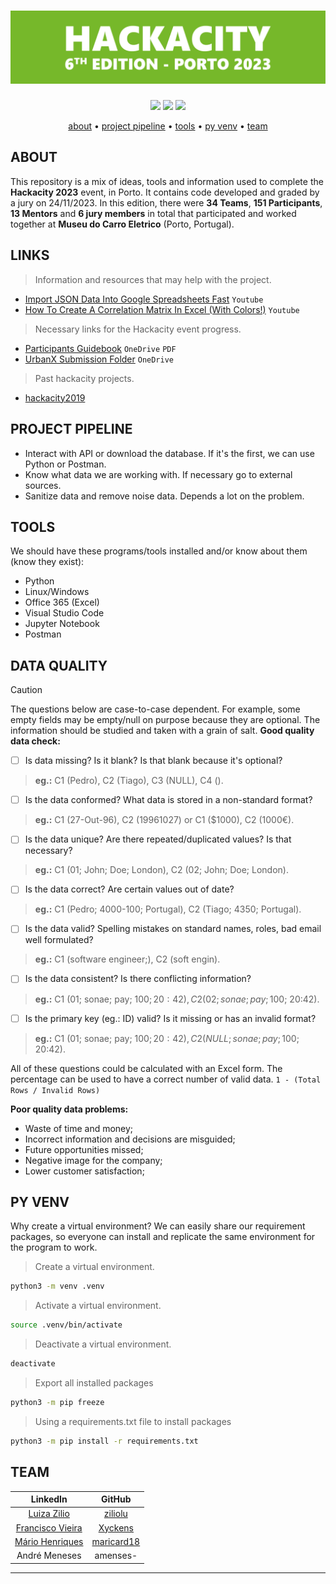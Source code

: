 <!---
HACKACITY 2023
-->

<h1 align="center">
  <img src="https://github.com/jotavare/hackacity-2023/blob/main/github_banner_hackacity_2023_v2.png">
</h1>

<p align="center">
	<img src="https://img.shields.io/badge/status-ongoing-success?color=%76B82A&style=flat-square" />
	<img src="https://img.shields.io/badge/place-1st-success?color=%76B82A&style=flat-square" />
	<img src="https://img.shields.io/github/last-commit/jotavare/42-resources?color=%76B82A&style=flat-square" />
</p>

<p align="center">
	<a href="#about">about</a> •
	<a href="#project-pipeline">project pipeline</a> •
	<a href="#tools">tools</a> •
	<a href="#py-venv">py venv</a> •
	<a href="#team">team</a>
</p>

## ABOUT
This repository is a mix of ideas, tools and information used to complete the **Hackacity 2023** event, in Porto. It contains code developed and graded by a jury on 24/11/2023.
In this edition, there were **34 Teams**, **151 Participants**, **13 Mentors** and **6 jury members** in total that participated and worked together at **Museu do Carro Eletrico** (Porto, Portugal).

## LINKS
> Information and resources that may help with the project.
- [Import JSON Data Into Google Spreadsheets Fast](https://youtu.be/AS2IR6We4bY?feature=shared) `Youtube`
- [How To Create A Correlation Matrix In Excel (With Colors!)](https://youtu.be/TkNt8KFm0LQ?si=ip4ZI9LCP4-uVGAy) `Youtube`

> Necessary links for the Hackacity event progress.
- [Participants Guidebook](https://associacaoportodigital-my.sharepoint.com/:b:/g/personal/hi_hackacity_eu/EY7GK5ZFBwpAltyD4pmRYpcBwJmdTI__xsyZYBA3f_IGJA?e=4%3a0wTYsD&fromShare=true&at=9) `OneDrive` `PDF`
- [UrbanX Submission Folder](https://associacaoportodigital-my.sharepoint.com/:f:/g/personal/hi_hackacity_eu/EiZ6lAvUYIdBoXyDW9GCVJkBai7SE1ZC2dC2v-UCqK2XoQ?e=5%3acZqJc3&fromShare=true&at=9) `OneDrive`

> Past hackacity projects.
- [hackacity2019](https://github.com/msramalho/hackacity2019/tree/master)

## PROJECT PIPELINE
- Interact with API or download the database. If it's the first, we can use Python or Postman.
- Know what data we are working with. If necessary go to external sources.
- Sanitize data and remove noise data. Depends a lot on the problem.

## TOOLS
We should have these programs/tools installed and/or know about them (know they exist):
- Python
- Linux/Windows
- Office 365 (Excel)
- Visual Studio Code
- Jupyter Notebook
- Postman

## DATA QUALITY
> [!CAUTION]
> The questions below are case-to-case dependent. For example, some empty fields may be empty/null on purpose because they are optional. The information should be studied and taken with a grain of salt.
**Good quality data check:**
- [ ] Is data missing? Is it blank? Is that blank because it's optional?
> **eg.:** C1 (Pedro), C2 (Tiago), C3 (NULL), C4 ().

- [ ] Is the data conformed? What data is stored in a non-standard format?
> **eg.:** C1 (27-Out-96), C2 (19961027) or C1 ($1000), C2 (1000€).

- [ ] Is the data unique? Are there repeated/duplicated values? Is that necessary?
> **eg.:** C1 (01; John; Doe; London), C2 (02; John; Doe; London).

- [ ] Is the data correct? Are certain values out of date?
> **eg.:** C1 (Pedro; 4000-100; Portugal), C2 (Tiago; 4350; Portugal).

- [ ] Is the data valid? Spelling mistakes on standard names, roles, bad email well formulated?
> **eg.:** C1 (software engineer;), C2 (soft engin).

- [ ] Is the data consistent? Is there conflicting information?
> **eg.:** C1 (01; sonae; pay; 100$; 20:42), C2 (02; sonae; pay; 100$; 20:42).

- [ ] Is the primary key (eg.: ID) valid? Is it missing or has an invalid format?
> **eg.:** C1 (01; sonae; pay; 100$; 20:42), C2 (NULL; sonae; pay; 100$; 20:42).

All of these questions could be calculated with an Excel form.
The percentage can be used to have a correct number of valid data. `1 - (Total Rows / Invalid Rows)`

**Poor quality data problems:**
- Waste of time and money;
- Incorrect information and decisions are misguided;
- Future opportunities missed;
- Negative image for the company;
- Lower customer satisfaction;

## PY VENV
Why create a virtual environment? We can easily share our requirement packages, so everyone can install and replicate the same environment for the program to work.
> Create a virtual environment.
```bash
python3 -m venv .venv
```

> Activate a virtual environment.
```bash
source .venv/bin/activate
```

> Deactivate a virtual environment.
```bash
deactivate
```

> Export all installed packages
```bash
python3 -m pip freeze
```

> Using a requirements.txt file to install packages
```bash
python3 -m pip install -r requirements.txt
```

## TEAM
| LinkedIn | GitHub |
| :--: | :--: |
| [Luiza Zilio](https://www.linkedin.com/in/luiza-zilio-4a7a14205/)	| [ziliolu](https://github.com/ziliolu)		|
| [Francisco Vieira](https://www.linkedin.com/in/fmotavieira/)		| [Xyckens](https://github.com/Xyckens)		|
| [Mário Henriques](https://www.linkedin.com/in/mario18/)		| [maricard18](https://github.com/maricard18)	|
| André Meneses								| amenses-					|
- - - -
